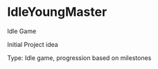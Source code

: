 # IdleYoungMaster
Idle Game

Initial Project idea

Type:
Idle game, progression based on milestones 
